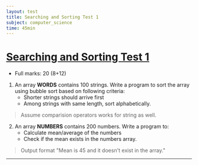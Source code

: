 ```yaml
---
layout: test
title: Searching and Sorting Test 1
subject: computer_science
time: 45min
---
```


<u><h1> Searching and Sorting Test 1</h1></u>

- Full marks: 20 (8+12)

1) An array **WORDS** contains 100 strings. Write a program to sort the array using bubble sort based on following criteria:
    - Shorter strings should arrive first
    - Among strings with same length, sort alphabetically.

> Assume comparision operators works for string as well.

2) An array **NUMBERS** contains 200 numbers. Write a program to:
    - Calculate mean/average of the numbers
    - Check if the mean exists in the numbers array.
> Output format "Mean is 45 and it doesn't exist in the array."

---

